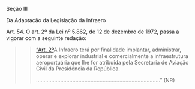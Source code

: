 Seção III

Da Adaptação da Legislação da Infraero

Art. 54. O art. 2º da Lei nº 5.862, de 12 de dezembro de 1972, passa a vigorar com a seguinte redação:

> > [“Art. 2º](http://www.planalto.gov.br/ccivil_03/LEIS/1970-1979/L5862.htm#art2.)A Infraero terá por finalidade implantar, administrar, operar e explorar industrial e comercialmente a infraestrutura aeroportuária que lhe for atribuída pela Secretaria de Aviação Civil da Presidência da República.
> >
> > ..................................................................................” \(NR\)



